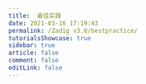 ```yaml
---
title:  最佳实践
date: 2021-03-16 17:19:43
permalink: /Zadig v3.0/bestpractice/
tutorialsShowcase: true
sidebar: true
article: false 
comment: false
editLink: false
---
```


